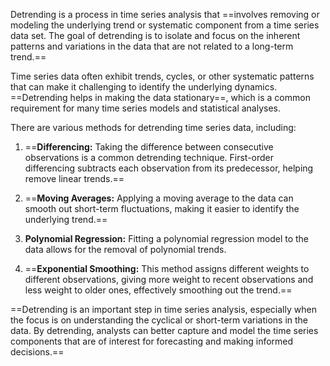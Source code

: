 Detrending is a process in time series analysis that ==involves removing or modeling the underlying trend or systematic component from a time series data set. The goal of detrending is to isolate and focus on the inherent patterns and variations in the data that are not related to a long-term trend.==

Time series data often exhibit trends, cycles, or other systematic patterns that can make it challenging to identify the underlying dynamics. ==Detrending helps in making the data stationary==, which is a common requirement for many time series models and statistical analyses.

There are various methods for detrending time series data, including:

1. ==**Differencing:** Taking the difference between consecutive observations is a common detrending technique. First-order differencing subtracts each observation from its predecessor, helping remove linear trends.==

2. ==**Moving Averages:** Applying a moving average to the data can smooth out short-term fluctuations, making it easier to identify the underlying trend.==

3. **Polynomial Regression:** Fitting a polynomial regression model to the data allows for the removal of polynomial trends.

4. ==**Exponential Smoothing:** This method assigns different weights to different observations, giving more weight to recent observations and less weight to older ones, effectively smoothing out the trend.==

==Detrending is an important step in time series analysis, especially when the focus is on understanding the cyclical or short-term variations in the data. By detrending, analysts can better capture and model the time series components that are of interest for forecasting and making informed decisions.==